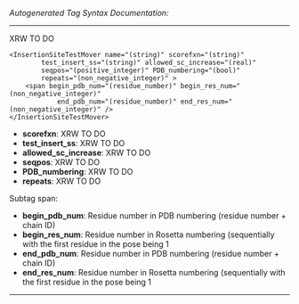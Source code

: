 _Autogenerated Tag Syntax Documentation:_

---
XRW TO DO

```
<InsertionSiteTestMover name="(string)" scorefxn="(string)"
        test_insert_ss="(string)" allowed_sc_increase="(real)"
        seqpos="(positive_integer)" PDB_numbering="(bool)"
        repeats="(non_negative_integer)" >
    <span begin_pdb_num="(residue_number)" begin_res_num="(non_negative_integer)"
            end_pdb_num="(residue_number)" end_res_num="(non_negative_integer)" />
</InsertionSiteTestMover>
```

-   **scorefxn**: XRW TO DO
-   **test_insert_ss**: XRW TO DO
-   **allowed_sc_increase**: XRW TO DO
-   **seqpos**: XRW TO DO
-   **PDB_numbering**: XRW TO DO
-   **repeats**: XRW TO DO


Subtag span:   

-   **begin_pdb_num**: Residue number in PDB numbering (residue number + chain ID)
-   **begin_res_num**: Residue number in Rosetta numbering (sequentially with the first residue in the pose being 1
-   **end_pdb_num**: Residue number in PDB numbering (residue number + chain ID)
-   **end_res_num**: Residue number in Rosetta numbering (sequentially with the first residue in the pose being 1

---

